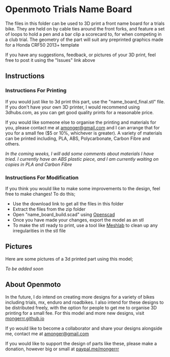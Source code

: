 # Openmoto Trials Name Board

The files in this folder can be used to 3D print a front name board for a trials bike. They are held on by cable ties around the front forks, and feature a set of loops to hold a pen and a bar clip a scorecard to, for when competing in a club trial. The geometry of the part will suit any preprinted graphics made for a Honda CRF50 2013+ template

If you have any suggestions, feedback, or pictures of your 3D print, feel free to post it using the "Issues" link above

## Instructions
### Instructions For Printing
If you would just like to 3d print this part, use the "name_board_final.stl" file. If you don't have your own 3D printer, I would recommend using 3dhubs.com, as you can get good quality prints for a reasonable price.

If you would like someone else to organise the printing and materials for you, please contact me at [amonger@gmail.com](mailto:amonger@gmail.com) and I can arrange that for you for a small fee ($5 or 10%, whichever is greater). A variety of materials can be printed including, PLA, ABS, Polycarbonate, Carbon Fibre and others.

*In the coming weeks, I will add some comments about materials I have tried. I currently have an ABS plastic piece, and I am currently waiting on copies in PLA and Carbon Fibre*

### Instructions For Modification
If you think you would like to make some improvements to the design, feel free to make changes!
To do this;
- Use the download link to get all the files in this folder
- Extract the files from the zip folder
- Open "name_board_build.scad" using [Openscad](http://www.openscad.org/)
- Once you have made your changes, export the model as an stl
- To make the stl ready to print, use a tool like [Meshlab](http://meshlab.sourceforge.net/) to clean up any irregularities in the stl file

## Pictures
Here are some pictures of a 3d printed part using this model;

*To be added soon*

<script src="https://embed.github.com/view/3d/mongerrr/Openmoto/blob/trials-name-board/name_board_final.stl"></script>

## About Openmoto
In the future, I do intend on creating more designs for a variety of bikes including trials, mx, enduro and roadbikes. I also intend for these designs to be distributed freely, with the option for people to get me to organise 3D printing for a small fee. For this model and more new designs, visit [mongerrr.github.io](mongerrr.github.io)

If yo would like to become a collaborator and share your designs alongside me, contact me at [amonger@gmail.com](mailto:amonger@gmail.com)

If you would like to support the design of parts like these, please make a donation, however big or small at [paypal.me/mongerrr](paypal.me/mongerrr)
